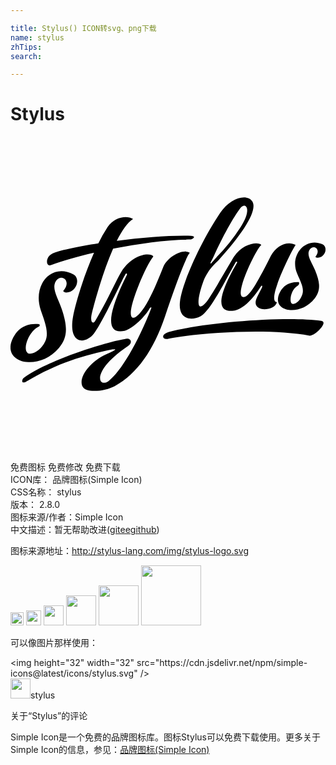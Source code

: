 ```yaml
---

title: Stylus() ICON转svg、png下载
name: stylus
zhTips: 
search: 

---
```


# Stylus  <small style="font-size: 60%;font-weight: 100"></small>

<div id="svg" class="svg-wrap">
<svg viewBox="0 0 24 24" role="img" xmlns="http://www.w3.org/2000/svg"><title>Stylus icon</title><path d="M13.672 8.86c-.446-.354-1.698.239-2.052 1.118-.445 1.117-1.105 2.747-1.752 3.461-.683.751-.751.171-.683-.262.158-1.02 1.153-3.382 1.697-4.048-.202-.299-1.52-.256-2.436 1.166-.342.537-1.123 2.326-1.99 3.736-.19.305-.428.092-.244-.622.207-.825.818-3.089 1.605-4.872 2.064-.409 4.255-.696 5.934-.702.226-.061.378-.263 0-.275-1.447-.049-3.62.122-5.653.379.391-.782.812-1.404 1.239-1.667-.464-.293-1.404-.177-1.941.617a10.55 10.55 0 0 0-.702 1.245c-1.49.232-2.766.494-3.413.739-.671.256-.598 1.068-.189.915.849-.317 1.996-.647 3.272-.94-.812 1.832-1.447 3.993-1.599 4.872-.379 2.137.946 2.124 1.593 1.282.702-.922 2.167-4.164 2.393-4.505.067-.116.159-.055.11.048-1.636 3.266-1.496 4.53-.171 4.249.598-.128 1.63-1.153 1.899-1.685.055-.128.171-.116.146-.061-1.038 2.693-2.356 4.872-3.241 5.556-.806.616-1.405-.721 1.446-2.638.422-.286.226-.677-.25-.543-1.471.232-5.683 1.569-7.533 2.851-.141.098-.269.177-.263.379.006.116.208.073.306.012 2.393-1.435 4.352-1.996 6.599-2.467.03.013.067.019.097.007.104-.025.098.03.031.073a3.992 3.992 0 0 1-.342.177c-1.514.592-2.43 1.898-2.106 2.564.275.574 1.758.366 2.46-.012 1.722-.934 2.973-2.766 3.828-5.293.745-2.241 1.685-4.78 1.905-4.854zm-9.976 7.235c.623-.745.696-1.514.214-2.943-.305-.903-.812-1.599-.44-2.161.397-.598 1.24-.018.538.781l.14.098c.843.098 1.258-1.056.629-1.386-1.661-.867-3.114.8-2.473 2.729.275.818.66 1.685.348 2.375-.268.592-.787.94-1.135.952-.727.037-.244-1.63.592-2.045.073-.036.177-.085.079-.207-1.031-.116-1.636.36-1.984 1.025-1.013 1.935 1.923 2.65 3.492.782zm19.981-2.064c-2.802-.366-8.845.122-11.513.831-.794.207-.574.628-.171.549.006 0 .177-.043.183-.043 2.192-.427 7.509-.8 10.61-.207.373.067 1.49-1.05.891-1.13zm-9.224-.329c.781-.391 1.941-2.809 2.704-4.133.055-.098.153-.019.098.048-1.929 3.321-1.111 3.706-.348 3.657 1.02-.061 1.96-1.526 2.167-1.856.086-.128.135-.024.086.068-.049.152-.226.421-.391.787-.232.519.012.72.214.812.317.153 1.184.055 1.318-.476-.866-.018 1.209-4.109 1.423-4.359-.58-.336-1.477.031-1.887.836-.872 1.728-1.605 3.12-2.063 3.144-.891.049 1.026-3.852 1.337-3.974-.189-.275-1.404-.159-2.082.891-.244.379-1.733 3.016-2.1 3.45-.647.769-.696.11-.513-.66.061-.262.165-.598.3-.97.427-.965.885-1.27 1.166-1.582 1.886-2.093 2.967-3.791 2.539-4.456-.378-.592-1.642-.33-2.454.891-1.496 2.241-2.875 5.311-3.052 6.716-.171 1.404.848 1.507 1.538 1.166zm7.375-3.297c.238.586.598 1.166.384 1.679-.177.439-.409.623-.665.665-.36.061-.263-1.068.354-1.404.055-.03.134-.177.061-.262-.781-.043-1.221.329-1.459.824-.69 1.447 1.563 1.843 2.668.421.439-.568.458-1.129.036-2.149-.268-.647-.677-1.129-.421-1.557.275-.451.934-.061.44.544l.11.061c.641.036.903-.818.415-1.032-1.288-.549-2.491.836-1.923 2.21zm-6.581-.812c.067-.153.11-.195.226-.452.671-1.477 1.514-3.034 2.094-3.76.36-.379.866.134-.049 1.538a14.17 14.17 0 0 1-1.813 2.265v.006c-.171.189-.324.348-.391.44-.049.061-.104.049-.067-.037z"/></svg>
</div>
<detail full-name='stylus'></detail>

<div class="detail-page">
<p>
<span><span class="badge-success badge">免费图标</span> <span class="badge-success badge">免费修改</span>  <span class="badge-success badge">免费下载</span> </span>
<br/>
<span>
ICON库：
<span class="badge-secondary badge">品牌图标(Simple Icon)</span> 
</span>
<br/>
<span>
CSS名称：
<span class="badge-secondary badge">stylus</span> 
</span>

<br/>
<span>
版本：
<span class="badge-secondary badge">2.8.0</span> 
</span>
<br/>
<span>图标来源/作者：<span class="badge-light badge">Simple Icon</span></span> 
<br/>
<span class="zh-detail">中文描述：暂无<span class="help-link"><span>帮助改进</span>(<a href="https://gitee.com/liuwave/icon-helper/edit/master/json/brands/stylus.json" target="_blank" rel="noopener noreferrer">gitee</a><a href="https://github.com/liuwave/icon-helper/edit/master/json/brands/stylus.json" target="_blank" rel="noopener noreferrer">github</a></span>)</span><br/>
</p>
</div><div class="description description alert alert-light"><p>图标来源地址：<a href="http://stylus-lang.com/img/stylus-logo.svg" target="_blank" rel="noopener noreferrer">http://stylus-lang.com/img/stylus-logo.svg</a></p></div>
<div class="alert alert-dark">
<img height="21" width="21" src="https://cdn.jsdelivr.net/npm/simple-icons@latest/icons/stylus.svg" />
<img height="24" width="24" src="https://cdn.jsdelivr.net/npm/simple-icons@latest/icons/stylus.svg" />
<img height="32" width="32" src="https://cdn.jsdelivr.net/npm/simple-icons@latest/icons/stylus.svg" />
<img height="48" width="48" src="https://cdn.jsdelivr.net/npm/simple-icons@latest/icons/stylus.svg" />
<img height="64" width="64" src="https://cdn.jsdelivr.net/npm/simple-icons@latest/icons/stylus.svg" />
<img height="96" width="96" src="https://cdn.jsdelivr.net/npm/simple-icons@latest/icons/stylus.svg" />

</div>
<div>
  <p>可以像图片那样使用：    
  </p>
  <div class="alert alert-primary" style="font-size: 14px">
    &lt;img height="32" width="32" src="https://cdn.jsdelivr.net/npm/simple-icons@latest/icons/stylus.svg" /&gt;
    <copy-btn content='<img height="32" width="32" src="https://cdn.jsdelivr.net/npm/simple-icons@latest/icons/stylus.svg" />'></copy-btn>
  </div>
  <div class="alert alert-secondary">
    <img height="32" width="32" src="https://cdn.jsdelivr.net/npm/simple-icons@latest/icons/stylus.svg" />stylus
    <copy-btn content="stylus" btn-title="复制图标名称"></copy-btn>
  </div>
</div>

<Vssue title="关于“Stylus”的评论" >关于“Stylus”的评论</Vssue>


<div><p>Simple Icon是一个免费的品牌图标库。图标Stylus可以免费下载使用。更多关于  Simple Icon的信息，参见：<a target="_blank" href="https://iconhelper.cn/brands.html">品牌图标(Simple Icon)</a>
</p></div>
